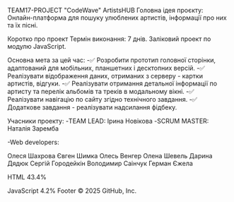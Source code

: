 TEAM17-PROJECT "CodeWave" ArtistsHUB
Головна ідея проєкту:
Онлайн-платформа для пошуку улюблених артистів, інформації про них та їх пісні.

Коротко про проект
Термін виконання: 7 днів. Заліковий проект по модулю JavaScript.

Основна мета за цей час:
-✅ Розробити прототип головної сторінки, адаптований для мобільних, планшетних і десктопних версій.
-✅ Реалізувати відображення даних, отриманих з серверу - картки артистів, відгуки. 
-✅ Реалізувати отримання детальної інформації по артисту та перелік альбомів та треків в модальному вікні.
-✅ Реалізувати навігацію по сайту згідно технічного завдання.
-✅ Додаткове завдання - реалізувати надсилання фідбеку. 

Учасники проекту:
-TEAM LEAD: Ірина Новікова -SCRUM MASTER: Наталія Заремба

-Web developers:

Олеся Шахрова
Євген Шимка
Олесь Венгер
Олена Шевель
Дарина Дядюк
Сергій Городейкін
Володимир Саінчук
Герман Єжела

 
HTML
43.4%
 
JavaScript
4.2%
Footer
© 2025 GitHub, Inc.
